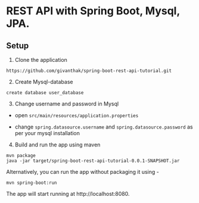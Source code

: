 # REST API with Spring Boot, Mysql, JPA.

## Setup

1. Clone the application
  ``` 
https://github.com/givanthak/spring-boot-rest-api-tutorial.git
 ```

2. Create Mysql-database

  ```    
create database user_database

  ```

3. Change username and password in Mysql

* open `src/main/resources/application.properties`

* change `spring.datasource.username` and `spring.datasource.password` as per your mysql installation

4. Build and run the app using maven
 ```
mvn package
java -jar target/spring-boot-rest-api-tutorial-0.0.1-SNAPSHOT.jar
 ```
Alternatively, you can run the app without packaging it using -
 ```
mvn spring-boot:run
 ```
The app will start running at http://localhost:8080.

